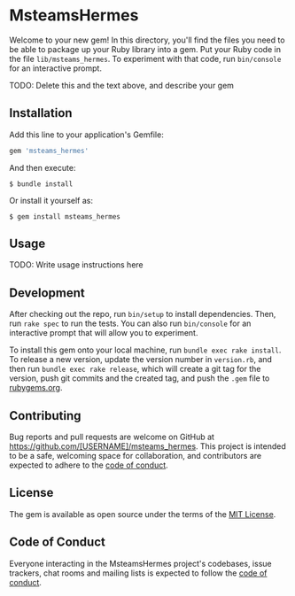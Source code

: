 # MsteamsHermes

Welcome to your new gem! In this directory, you'll find the files you need to be able to package up your Ruby library into a gem. Put your Ruby code in the file `lib/msteams_hermes`. To experiment with that code, run `bin/console` for an interactive prompt.

TODO: Delete this and the text above, and describe your gem

## Installation

Add this line to your application's Gemfile:

```ruby
gem 'msteams_hermes'
```

And then execute:

    $ bundle install

Or install it yourself as:

    $ gem install msteams_hermes

## Usage

TODO: Write usage instructions here

## Development

After checking out the repo, run `bin/setup` to install dependencies. Then, run `rake spec` to run the tests. You can also run `bin/console` for an interactive prompt that will allow you to experiment.

To install this gem onto your local machine, run `bundle exec rake install`. To release a new version, update the version number in `version.rb`, and then run `bundle exec rake release`, which will create a git tag for the version, push git commits and the created tag, and push the `.gem` file to [rubygems.org](https://rubygems.org).

## Contributing

Bug reports and pull requests are welcome on GitHub at https://github.com/[USERNAME]/msteams_hermes. This project is intended to be a safe, welcoming space for collaboration, and contributors are expected to adhere to the [code of conduct](https://github.com/[USERNAME]/msteams_hermes/blob/master/CODE_OF_CONDUCT.md).

## License

The gem is available as open source under the terms of the [MIT License](https://opensource.org/licenses/MIT).

## Code of Conduct

Everyone interacting in the MsteamsHermes project's codebases, issue trackers, chat rooms and mailing lists is expected to follow the [code of conduct](https://github.com/[USERNAME]/msteams_hermes/blob/master/CODE_OF_CONDUCT.md).
